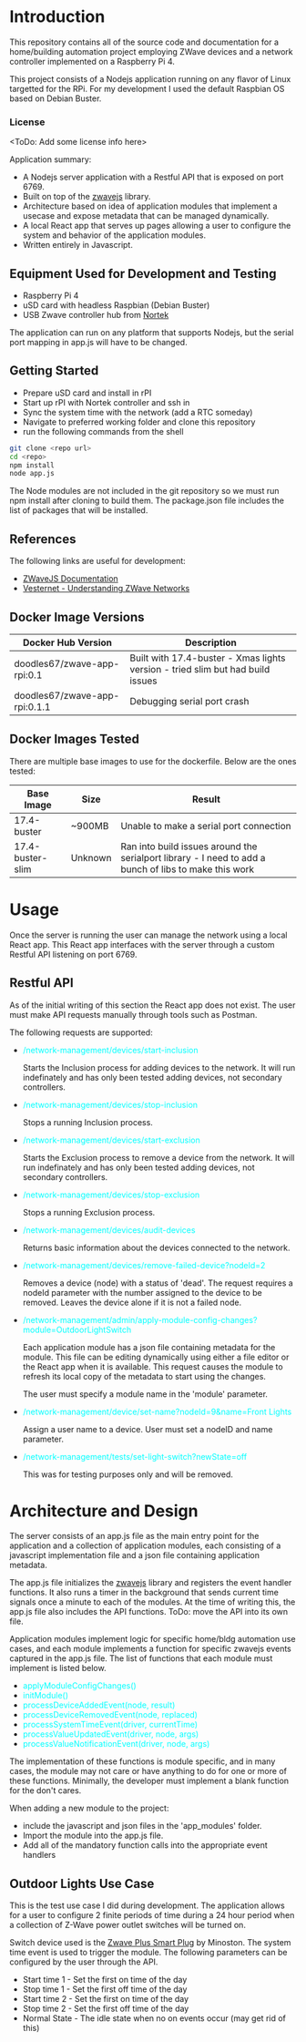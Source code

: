 # Introduction

This repository contains all of the source code and documentation for a home/building automation project employing ZWave devices and a network controller implemented on a Raspberry Pi 4.

This project consists of a Nodejs application running on any flavor of Linux targetted for the RPi. For my development I used the default Raspbian OS based on Debian Buster.

### License

<ToDo: Add some license info here>

Application summary:

- A Nodejs server application with a Restful API that is exposed on port 6769.
- Built on top of the [zwavejs](https://zwave-js.github.io/node-zwave-js/#/README) library.
- Architecture based on idea of application modules that implement a usecase and expose metadata that can be managed dynamically.
- A local React app that serves up pages allowing a user to configure the system and behavior of the application modules.
- Written entirely in Javascript.

## Equipment Used for Development and Testing

- Raspberry Pi 4
- uSD card with headless Raspbian (Debian Buster)
- USB Zwave controller hub from [Nortek](https://www.nortekcontrol.com/products/2gig/husbzb-1-gocontrol-quickstick-combo/)

The application can run on any platform that supports Nodejs, but the serial port mapping in app.js will have to be changed.

## Getting Started

- Prepare uSD card and install in rPI
- Start up rPI with Nortek controller and ssh in
- Sync the system time with the network (add a RTC someday)
- Navigate to preferred working folder and clone this repository
- run the following commands from the shell

```sh
git clone <repo url>
cd <repo>
npm install
node app.js
```

The Node modules are not included in the git repository so we must run npm install after cloning to build them. The package.json file includes the list of packages that will be installed.

## References

The following links are useful for development:

- [ZWaveJS Documentation](https://zwave-js.github.io/node-zwave-js/#/README)
- [Vesternet - Understanding ZWave Networks](https://www.vesternet.com/pages/understanding-z-wave-networks-nodes-devices)

## Docker Image Versions

| Docker Hub Version | Description |
| - | - |
| doodles67/zwave-app-rpi:0.1 | Built with 17.4-buster - Xmas lights version - tried slim but had build issues |
| doodles67/zwave-app-rpi:0.1.1 | Debugging serial port crash |

## Docker Images Tested

There are multiple base images to use for the dockerfile. Below are the ones tested:

| Base Image | Size | Result |
| - | - | - |
| 17.4-buster | ~900MB | Unable to make a serial port connection |
| 17.4-buster-slim | Unknown | Ran into build issues around the serialport library - I need to add a bunch of libs to make this work |

# Usage

Once the server is running the user can manage the network using a local React app. This React app interfaces with the server through a custom Restful API listening on port 6769.

## Restful API

As of the initial writing of this section the React app does not exist. The user must make API requests manually through tools such as Postman.

The following requests are supported:

- <span style="color:cyan">/network-management/devices/start-inclusion</span> 

    Starts the Inclusion process for adding devices to the network. It will run indefinately and has only been tested adding devices, not secondary controllers.

- <span style="color:cyan">/network-management/devices/stop-inclusion</span> 

    Stops a running Inclusion process.

- <span style="color:cyan">/network-management/devices/start-exclusion</span> 

    Starts the Exclusion process to remove a device from the network. It will run indefinately and has only been tested adding devices, not secondary controllers.

- <span style="color:cyan">/network-management/devices/stop-exclusion</span> 

    Stops a running Exclusion process. 

- <span style="color:cyan">/network-management/devices/audit-devices</span> 

    Returns basic information about the devices connected to the network.

- <span style="color:cyan">/network-management/devices/remove-failed-device?nodeId=2</span> 

    Removes a device (node) with a status of 'dead'. The request requires a nodeId parameter with the number assigned to the device to be removed. Leaves the device alone if it is not a failed node.

- <span style="color:cyan">/network-management/admin/apply-module-config-changes?module=OutdoorLightSwitch</span> 

    Each application module has a json file containing metadata for the module. This file can be editing dynamically using either a file editor or the React app when it is available. This request causes the module to refresh its local copy of the metadata to start using the changes.

    The user must specify a module name in the 'module' parameter.

- <span style="color:cyan">/network-management/device/set-name?nodeId=9&name=Front Lights</span> 

    Assign a user name to a device. User must set a nodeID and name parameter.

- <span style="color:cyan">/network-management/tests/set-light-switch?newState=off</span> 

    This was for testing purposes only and will be removed.

# Architecture and Design

The server consists of an app.js file as the main entry point for the application and a collection of application modules, each consisting of a javascript implementation file and a json file containing application metadata.

The app.js file initializes the [zwavejs](https://zwave-js.github.io/node-zwave-js/#/README) library and registers the event handler functions. It also runs a timer in the background that sends current time signals once a minute to each of the modules. At the time of writing this, the app.js file also includes the API functions. ToDo: move the API into its own file.

Application modules implement logic for specific home/bldg automation use cases, and each module implements a function for specific zwavejs events captured in the app.js file. The list of functions that each module must implement is listed below.

- <span style="color:cyan">applyModuleConfigChanges()</span> 
- <span style="color:cyan">initModule()</span>
- <span style="color:cyan">processDeviceAddedEvent(node, result)</span>
- <span style="color:cyan">processDeviceRemovedEvent(node, replaced)</span>
- <span style="color:cyan">processSystemTimeEvent(driver, currentTime)</span>
- <span style="color:cyan">processValueUpdatedEvent(driver, node, args)</span>
- <span style="color:cyan">processValueNotificationEvent(driver, node, args)</span>

The implementation of these functions is module specific, and in many cases, the module may not care or have anything to do for one or more of these functions. Minimally, the developer must implement a blank function for the don't cares.

When adding a new module to the project:

- include the javascript and json files in the 'app_modules' folder.
- Import the module into the app.js file.
- Add all of the mandatory function calls into the appropriate event handlers

## Outdoor Lights Use Case

This is the test use case I did during development. The application allows for a user to configure 2 finite periods of time during a 24 hour period when a collection of Z-Wave power outlet switches will be turned on.

Switch device used is the [Zwave Plus Smart Plug](https://minoston.com/product/z-wave-plus-smart-plug-outdoor-on-off-outlet-switch-mp22z/) by Minoston. The system time event is used to trigger the module. The following parameters can be configured by the user through the API.

- Start time 1 - Set the first on time of the day
- Stop time 1 - Set the first off time of the day
- Start time 2 - Set the first on time of the day
- Stop time 2 - Set the first off time of the day
- Normal State - The idle state when no on events occur (may get rid of this)